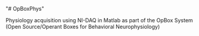 "# OpBoxPhys" 

Physiology acquisition using NI-DAQ in Matlab as part of the OpBox System (Open Source/Operant Boxes for Behavioral Neurophysiology)
